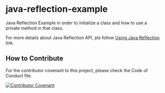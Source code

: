 # java-reflection-example
 Java Reflection Example in order to initialize a class and how to use a private method in that class. 
 
 For more details about Java Reflection API, pls follow [Using Java Reflection](https://www.oracle.com/technical-resources/articles/java/javareflection.html) link.

## How to Contribute

For the contributor covenant to this project, please check the Code of Conduct file.

[![Contributor Covenant](https://img.shields.io/badge/Contributor%20Covenant-2.1-4baaaa.svg)](CODE_OF_CONDUCT.md)